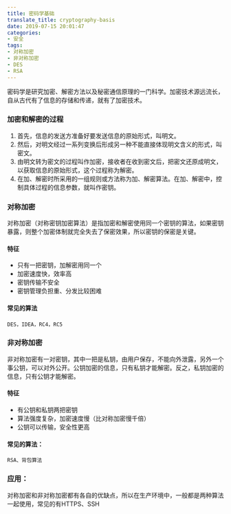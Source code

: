 ```yaml
---
title: 密码学基础
translate_title: cryptography-basis
date: 2019-07-15 20:01:47
categories:
- 安全
tags:
- 对称加密
- 非对称加密
- DES
- RSA
---
```

密码学是研究加密、解密方法以及秘密通信原理的一门科学。加密技术源远流长，自从古代有了信息的存储和传递，就有了加密技术。
<!-- more -->
### 加密和解密的过程
1. 首先，信息的发送方准备好要发送信息的原始形式，叫明文。
1. 然后，对明文经过一系列变换后形成另一种不能直接体现明文含义的形式，叫密文。
1. 由明文转为密文的过程叫作加密，接收者在收到密文后，把密文还原成明文，以获取信息的原始形式，这个过程称为解密。
1. 在加、解密时所采用的一组规则或方法称为加、解密算法。在加、解密中，控制具体过程的信息参数，就叫作密钥。

### 对称加密
对称加密（对称密钥加密算法）是指加密和解密使用同一个密钥的算法，如果密钥暴露，则整个加密体制就完全失去了保密效果，所以密钥的保密是关键。

#### 特征
+ 只有一把密钥，加解密用同一个
+ 加密速度快，效率高
+ 密钥传输不安全
+ 密钥管理负担重、分发比较困难

#### 常见的算法
    DES，IDEA，RC4，RC5

### 非对称加密
非对称加密有一对密钥，其中一把是私钥，由用户保存，不能向外泄露，另外一个事公钥，可以对外公开。公钥加密的信息，只有私钥才能解密。反之，私钥加密的信息，只有公钥才能解密。
#### 特征
* 有公钥和私钥两把密钥
* 算法强度复杂，加密速度慢（比对称加密慢千倍）
* 公钥可以传输，安全性更高

#### 常见的算法：
    RSA、背包算法

### 应用：
对称加密和非对称加密都有各自的优缺点，所以在生产环境中，一般都是两种算法一起使用，常见的有HTTPS、SSH
